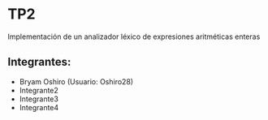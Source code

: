 # TP2
Implementación de un analizador léxico de expresiones aritméticas enteras

## Integrantes:
- Bryam Oshiro (Usuario: Oshiro28)
- Integrante2
- Integrante3
- Integrante4